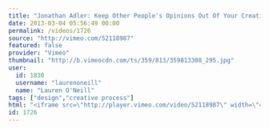 ```yaml
---
title: "Jonathan Adler: Keep Other People's Opinions Out Of Your Creative Process"
date: 2013-03-04 05:56:49 00:00
permalink: /videos/1726
source: "http://vimeo.com/52118987"
featured: false
provider: "Vimeo"
thumbnail: "http://b.vimeocdn.com/ts/359/813/359813308_295.jpg"
user:
  id: 1830
  username: "laurenoneill"
  name: "Lauren O'Neill"
tags: ["design","creative process"]
html: "<iframe src=\"http://player.vimeo.com/video/52118987\" width=\"480\" height=\"360\" frameborder=\"0\" webkitAllowFullScreen mozallowfullscreen allowFullScreen></iframe>"
id: 1726
---
```


